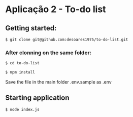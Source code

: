 # Aplicação 2 - To-do list

## Getting started:

```bash
$ git clone git@github.com:desoares1975/to-do-list.git
```
### After clonning on the same folder:

```bash
$ cd to-do-list
```
```bash
$ npm install
```

Save the file in the main folder .env.sample as .env

## Starting application

```bash
$ node index.js
```
